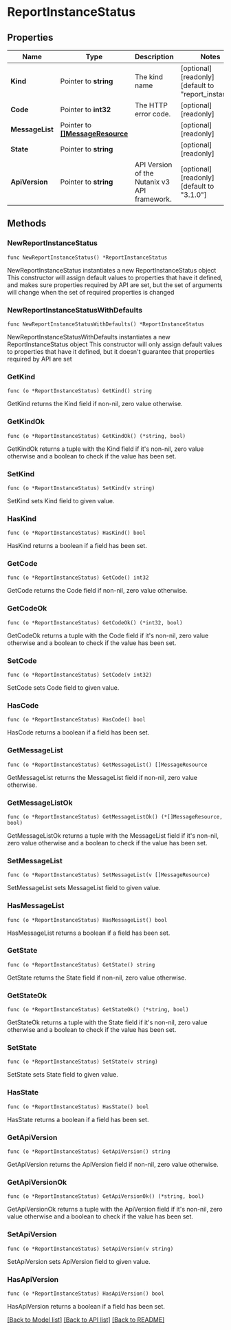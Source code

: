 # ReportInstanceStatus

## Properties

Name | Type | Description | Notes
------------ | ------------- | ------------- | -------------
**Kind** | Pointer to **string** | The kind name | [optional] [readonly] [default to "report_instance"]
**Code** | Pointer to **int32** | The HTTP error code. | [optional] [readonly] 
**MessageList** | Pointer to [**[]MessageResource**](MessageResource.md) |  | [optional] [readonly] 
**State** | Pointer to **string** |  | [optional] [readonly] 
**ApiVersion** | Pointer to **string** | API Version of the Nutanix v3 API framework. | [optional] [readonly] [default to "3.1.0"]

## Methods

### NewReportInstanceStatus

`func NewReportInstanceStatus() *ReportInstanceStatus`

NewReportInstanceStatus instantiates a new ReportInstanceStatus object
This constructor will assign default values to properties that have it defined,
and makes sure properties required by API are set, but the set of arguments
will change when the set of required properties is changed

### NewReportInstanceStatusWithDefaults

`func NewReportInstanceStatusWithDefaults() *ReportInstanceStatus`

NewReportInstanceStatusWithDefaults instantiates a new ReportInstanceStatus object
This constructor will only assign default values to properties that have it defined,
but it doesn't guarantee that properties required by API are set

### GetKind

`func (o *ReportInstanceStatus) GetKind() string`

GetKind returns the Kind field if non-nil, zero value otherwise.

### GetKindOk

`func (o *ReportInstanceStatus) GetKindOk() (*string, bool)`

GetKindOk returns a tuple with the Kind field if it's non-nil, zero value otherwise
and a boolean to check if the value has been set.

### SetKind

`func (o *ReportInstanceStatus) SetKind(v string)`

SetKind sets Kind field to given value.

### HasKind

`func (o *ReportInstanceStatus) HasKind() bool`

HasKind returns a boolean if a field has been set.

### GetCode

`func (o *ReportInstanceStatus) GetCode() int32`

GetCode returns the Code field if non-nil, zero value otherwise.

### GetCodeOk

`func (o *ReportInstanceStatus) GetCodeOk() (*int32, bool)`

GetCodeOk returns a tuple with the Code field if it's non-nil, zero value otherwise
and a boolean to check if the value has been set.

### SetCode

`func (o *ReportInstanceStatus) SetCode(v int32)`

SetCode sets Code field to given value.

### HasCode

`func (o *ReportInstanceStatus) HasCode() bool`

HasCode returns a boolean if a field has been set.

### GetMessageList

`func (o *ReportInstanceStatus) GetMessageList() []MessageResource`

GetMessageList returns the MessageList field if non-nil, zero value otherwise.

### GetMessageListOk

`func (o *ReportInstanceStatus) GetMessageListOk() (*[]MessageResource, bool)`

GetMessageListOk returns a tuple with the MessageList field if it's non-nil, zero value otherwise
and a boolean to check if the value has been set.

### SetMessageList

`func (o *ReportInstanceStatus) SetMessageList(v []MessageResource)`

SetMessageList sets MessageList field to given value.

### HasMessageList

`func (o *ReportInstanceStatus) HasMessageList() bool`

HasMessageList returns a boolean if a field has been set.

### GetState

`func (o *ReportInstanceStatus) GetState() string`

GetState returns the State field if non-nil, zero value otherwise.

### GetStateOk

`func (o *ReportInstanceStatus) GetStateOk() (*string, bool)`

GetStateOk returns a tuple with the State field if it's non-nil, zero value otherwise
and a boolean to check if the value has been set.

### SetState

`func (o *ReportInstanceStatus) SetState(v string)`

SetState sets State field to given value.

### HasState

`func (o *ReportInstanceStatus) HasState() bool`

HasState returns a boolean if a field has been set.

### GetApiVersion

`func (o *ReportInstanceStatus) GetApiVersion() string`

GetApiVersion returns the ApiVersion field if non-nil, zero value otherwise.

### GetApiVersionOk

`func (o *ReportInstanceStatus) GetApiVersionOk() (*string, bool)`

GetApiVersionOk returns a tuple with the ApiVersion field if it's non-nil, zero value otherwise
and a boolean to check if the value has been set.

### SetApiVersion

`func (o *ReportInstanceStatus) SetApiVersion(v string)`

SetApiVersion sets ApiVersion field to given value.

### HasApiVersion

`func (o *ReportInstanceStatus) HasApiVersion() bool`

HasApiVersion returns a boolean if a field has been set.


[[Back to Model list]](../README.md#documentation-for-models) [[Back to API list]](../README.md#documentation-for-api-endpoints) [[Back to README]](../README.md)


